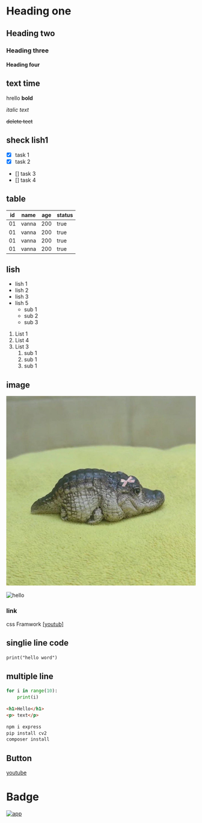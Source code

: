 # Heading one
## Heading two
### Heading three
#### Heading four

## text time
hrello **bold**

*italic text*

~~delete tect~~
## sheck lish1

- [X] task 1
- [X] task 2
- [] task 3
- [] task 4

## table
|id | name | age | status |
|---|------|-----|--------|
|01 |vanna |200  | true   |
|01 |vanna |200  | true   |
|01 |vanna |200  | true   |
|01 |vanna |200  | true   |

## lish
- lish  1 
- lish   2
- lish   3
- lish   5
    - sub 1
    - sub 2
    - sub 3

1. List 1
2. List 4
3. List 3
    1. sub 1
    3. sub 1
    3. sub 1

## image 
![vich](image.png)

![hello](image-1.png)

### link
css Framwork [[youtub]](https://www.youtube.com/)


## singlie line code
`print("hello word")`

## multiple line
```python
for i in range(10):
    print(i)
```
```html
<h1>Hello</h1>
<p> text</p>
```
```bash
npm i express
pip install cv2
composer install
```

## Button

<a href="https://www.youtube.com/" target="_blank">youtube</a>

# Badge
 [![app](https://img.shields.io/badge/buton_youtube-more_youtube-pink)](https://www.youtube.com/)